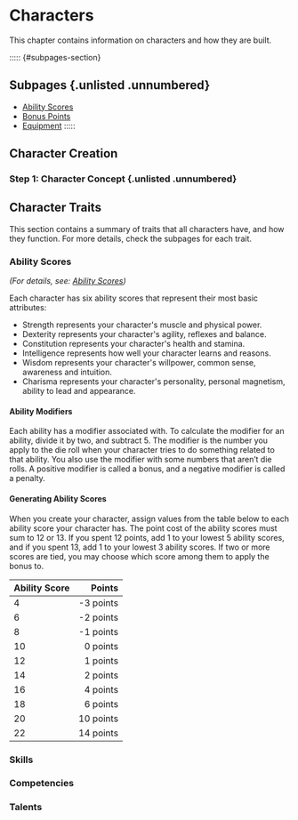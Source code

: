 # Characters

This chapter contains information on characters and how they are built.

::::: {#subpages-section}
## Subpages {.unlisted .unnumbered}

* [Ability Scores]()
* [Bonus Points]()
* [Equipment]()
:::::

## Character Creation

### Step 1: Character Concept {.unlisted .unnumbered}

## Character Traits

This section contains  a summary of traits that all characters have, and how they function. For more details, check the subpages for each trait.

### Ability Scores

*(For details, see: [Ability Scores]())*

Each character has six ability scores that represent their most basic attributes:

* Strength represents your character's muscle and physical power.
* Dexterity represents your character's agility, reflexes and balance.
* Constitution represents your character's health and stamina.
* Intelligence represents how well your character learns and reasons.
* Wisdom represents your character's willpower, common sense, awareness and intuition.
* Charisma represents your character's personality, personal magnetism, ability to lead and appearance.

#### Ability Modifiers

Each ability has a modifier associated with. To calculate the modifier for an ability, divide it by two, and subtract 5. The modifier is the number you apply to the die roll when your character tries to do something related to that ability. You also use the modifier with some numbers that aren’t die rolls. A positive modifier is called a bonus, and a negative modifier is called a penalty.

#### Generating Ability Scores

When you create your character, assign values from the table below to each ability score your character has. The point cost of the ability scores must sum to 12 or 13. If you spent 12 points, add 1 to your lowest 5 ability scores, and if you spent 13, add 1 to your lowest 3 ability scores. If two or more scores are tied, you may choose which score among them to apply the bonus to.

| Ability Score |    Points |
|---------------|----------:|
| 4             | -3 points |
| 6             | -2 points |
| 8             | -1 points |
| 10            |  0 points |
| 12            |  1 points |
| 14            |  2 points |
| 16            |  4 points |
| 18            |  6 points |
| 20            | 10 points |
| 22            | 14 points |

### Skills

### Competencies

### Talents